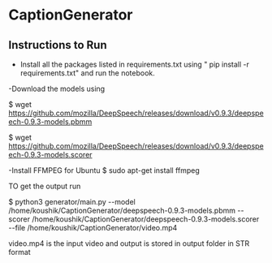 # CaptionGenerator

## Instructions to Run
- Install all the packages listed in requirements.txt using " pip install -r requirements.txt"  and run the notebook.


 -Download the models using
 
$ wget https://github.com/mozilla/DeepSpeech/releases/download/v0.9.3/deepspeech-0.9.3-models.pbmm


$ wget https://github.com/mozilla/DeepSpeech/releases/download/v0.9.3/deepspeech-0.9.3-models.scorer


-Install FFMPEG for Ubuntu
$ sudo apt-get install ffmpeg
 
 
 TO get the output run 
 
 $ python3 generator/main.py --model /home/koushik/CaptionGenerator/deepspeech-0.9.3-models.pbmm --scorer /home/koushik/CaptionGenerator/deepspeech-0.9.3-models.scorer --file /home/koushik/CaptionGenerator/video.mp4


video.mp4 is the input video and output is stored in output folder in STR format
